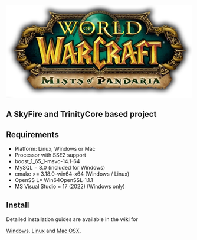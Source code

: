 ![img](https://github.com/MoltenCrystal/MoguShanCore/blob/main/doc/img/MoPlogo.webp)

## A SkyFire and TrinityCore based project

## Requirements
+ Platform: Linux, Windows or Mac
+ Processor with SSE2 support
+ boost_1_65_1-msvc-14.1-64
+ MySQL = 8.0 (included for Windows)
+ cmake >= 3.18.0-win64-x64 (Windows / Linux)
+ OpenSS L= Win64OpenSSL-1.1.1
+ MS Visual Studio = 17 (2022) (Windows only)

## Install
Detailed installation guides are available in the wiki for

[Windows](http://wiki.projectskyfire.org/index.php?title=Installation_Windows),
[Linux](http://wiki.projectskyfire.org/index.php?title=Installation_Linux) and
[Mac OSX](http://wiki.projectskyfire.org/index.php?title=Installation_Mac_OS_X).